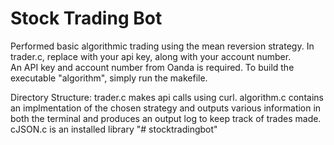 # Stock Trading Bot
Performed basic algorithmic trading using the mean reversion strategy.
In trader.c, replace <your api key> with your api key, along with your account number.  
An API key and account number from Oanda is required.
To build the executable "algorithm", simply run the makefile.

Directory Structure:
trader.c makes api calls using curl.
algorithm.c contains an implmentation of the chosen strategy and outputs various information in both the terminal 
and produces an output log to keep track of trades made.
cJSON.c is an installed library
"# stocktradingbot" 
